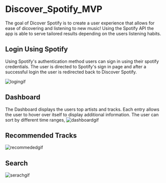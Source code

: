 # Discover_Spotify_MVP
The goal of Dicover Spotify is to create a user experience that allows for ease of dicovering and listening to new music! Using the Spotify API the app is able to serve tailored results depending on the users listening habits.

## Login Using Spotify
Using Spotify's authentication method users can sign in using their spotify credentials. The user is directed to Spotify's sign in page and after a successful login the user is redirected back to Discover Spotify.

![logingif](https://user-images.githubusercontent.com/102435134/217626279-c2d6e738-8965-46ed-85e2-c9e90ee545e4.gif)

## Dashboard
The Dashboard displays the users top artists and tracks. Each entry allows the user to hover over itself to display additional information. The user can sort by different time ranges, 
![dashboardgif](https://user-images.githubusercontent.com/102435134/217626300-1a293d64-6445-437a-a22b-311262e51cdf.gif)

## Recommended Tracks
![recommededgif](https://user-images.githubusercontent.com/102435134/217626322-5800a455-271d-4a0c-b48c-cdc152f93d5e.gif)

## Search
![serachgif](https://user-images.githubusercontent.com/102435134/217626339-13d11e0a-4648-4309-9507-f375d6aa5d16.gif)
